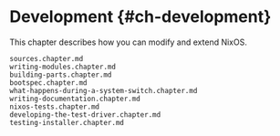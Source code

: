 # Development {#ch-development}

This chapter describes how you can modify and extend NixOS.

```{=include=} chapters
sources.chapter.md
writing-modules.chapter.md
building-parts.chapter.md
bootspec.chapter.md
what-happens-during-a-system-switch.chapter.md
writing-documentation.chapter.md
nixos-tests.chapter.md
developing-the-test-driver.chapter.md
testing-installer.chapter.md
```


